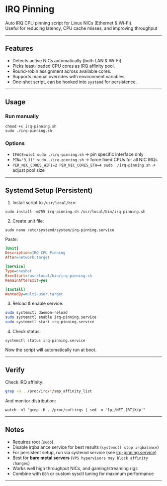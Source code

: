# IRQ Pinning

Auto IRQ CPU pinning script for Linux NICs (Ethernet & Wi-Fi).  
Useful for reducing latency, CPU cache misses, and improving throughput

---

## Features
- Detects active NICs automatically (both LAN & Wi-Fi).
- Picks least-loaded CPU cores as IRQ affinity pool.
- Round-robin assignment across available cores.
- Supports manual overrides with environment variables.
- One-shot script, can be hooked into `systemd` for persistence.

---

## Usage

### Run manually
```
chmod +x irq-pinning.sh
sudo ./irq-pinning.sh
````

### Options

* `IFACE=wlo1 sudo ./irq-pinning.sh` -> pin specific interface only
* `PIN="3,11" sudo ./irq-pinning.sh` -> force fixed CPUs for all NIC IRQs
* `PER_NIC_CORES_WIFI=2 PER_NIC_CORES_ETH=4 sudo ./irq-pinning.sh` -> adjust pool size

---

## Systemd Setup (Persistent)

1. Install script to `/usr/local/bin`:
```
sudo install -m755 irq-pinning.sh /usr/local/bin/irq-pinning.sh
```

2. Create unit file:
```
sudo nano /etc/systemd/system/irq-pinning.service
```

Paste:

```ini
[Unit]
Description=IRQ CPU Pinning
After=network.target

[Service]
Type=oneshot
ExecStart=/usr/local/bin/irq-pinning.sh
RemainAfterExit=yes

[Install]
WantedBy=multi-user.target
```

3. Reload & enable service:

```bash
sudo systemctl daemon-reload
sudo systemctl enable irq-pinning.service
sudo systemctl start irq-pinning.service
```

4. Check status:

```
systemctl status irq-pinning.service
```

Now the script will automatically run at boot.

---

## Verify

Check IRQ affinity:
```bash
grep -H . /proc/irq/*/smp_affinity_list
```

And monitor distribution:
```
watch -n1 "grep -H . /proc/softirqs | sed -n '1p;/NET_[RT]X/p'"
```

---

## Notes
* Requires root (`sudo`).
* Disable irqbalance service for best results (`systemctl stop irqbalance`)
* For persistent setup, run via systemd service (see [irq-pinning.service](https://github.com/Mantodkaz/irq-pinning/edit/main/README.md#systemd-setup-persistent))
* Best for **bare metal servers** (`VPS hypervisors may block affinity changes`)
* Works well high throughput NICs, and gaming/streaming rigs
* Combine with `BBR` or custom sysctl tuning for maximum performance

---


